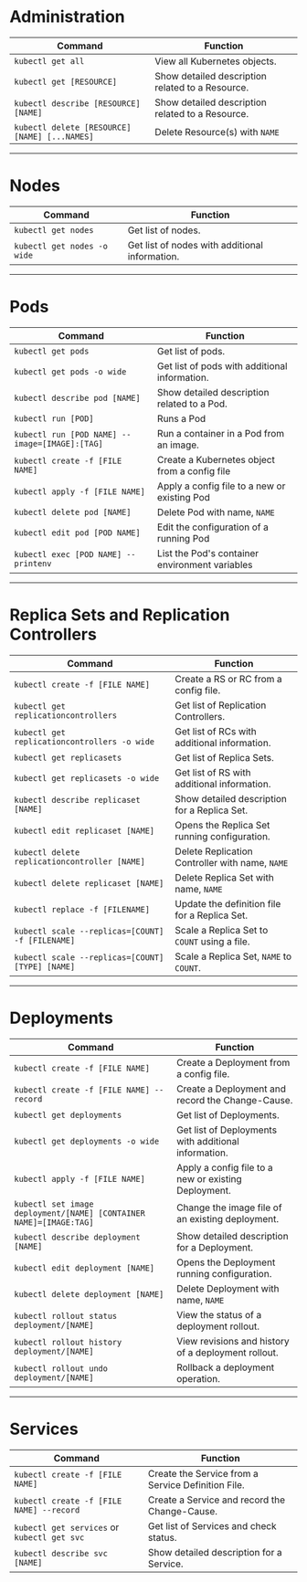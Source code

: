 # Administration

| Command                                       | Function                                         |
| --------------------------------------------- | ------------------------------------------------ |
| `kubectl get all`                             | View all Kubernetes objects.                     |
| `kubectl get [RESOURCE]`                      | Show detailed description related to a Resource. |
| `kubectl describe [RESOURCE] [NAME]`          | Show detailed description related to a Resource. |
| `kubectl delete [RESOURCE] [NAME] [...NAMES]` | Delete Resource(s) with `NAME`                   |

---

# Nodes

| Command                     | Function                                       |
| --------------------------- | ---------------------------------------------- |
| `kubectl get nodes`         | Get list of nodes.                             |
| `kubectl get nodes -o wide` | Get list of nodes with additional information. |

---

# Pods

| Command                                        | Function                                       |
| ---------------------------------------------- | ---------------------------------------------- |
| `kubectl get pods`                             | Get list of pods.                              |
| `kubectl get pods -o wide`                     | Get list of pods with additional information.  |
| `kubectl describe pod [NAME]`                  | Show detailed description related to a Pod.    |
| `kubectl run [POD]`                            | Runs a Pod                                     |
| `kubectl run [POD NAME] --image=[IMAGE]:[TAG]` | Run a container in a Pod from an image.        |
| `kubectl create -f [FILE NAME]`                | Create a Kubernetes object from a config file  |
| `kubectl apply -f [FILE NAME]`                 | Apply a config file to a new or existing Pod   |
| `kubectl delete pod [NAME]`                    | Delete Pod with name, `NAME`                   |
| `kubectl edit pod [POD NAME]`                  | Edit the configuration of a running Pod        |
| `kubectl exec [POD NAME] -- printenv`          | List the Pod's container environment variables |

---

# Replica Sets and Replication Controllers

| Command                                          | Function                                        |
| ------------------------------------------------ | ----------------------------------------------- |
| `kubectl create -f [FILE NAME]`                  | Create a RS or RC from a config file.           |
| `kubectl get replicationcontrollers`             | Get list of Replication Controllers.            |
| `kubectl get replicationcontrollers -o wide`     | Get list of RCs with additional information.    |
| `kubectl get replicasets`                        | Get list of Replica Sets.                       |
| `kubectl get replicasets -o wide`                | Get list of RS with additional information.     |
| `kubectl describe replicaset [NAME]`             | Show detailed description for a Replica Set.    |
| `kubectl edit replicaset [NAME]`                 | Opens the Replica Set running configuration.    |
| `kubectl delete replicationcontroller [NAME]`    | Delete Replication Controller with name, `NAME` |
| `kubectl delete replicaset [NAME]`               | Delete Replica Set with name, `NAME`            |
| `kubectl replace -f [FILENAME]`                  | Update the definition file for a Replica Set.   |
| `kubectl scale --replicas=[COUNT] -f [FILENAME]` | Scale a Replica Set to `COUNT` using a file.    |
| `kubectl scale --replicas=[COUNT] [TYPE] [NAME]` | Scale a Replica Set, `NAME` to `COUNT`.         |

---

# Deployments

<!--prettier-ignore-->
| Command                                     | Function                                             |
| ------------------------------------------- | ---------------------------------------------------- |
| `kubectl create -f [FILE NAME]`             | Create a Deployment from a config file.              |
| `kubectl create -f [FILE NAME] --record`    | Create a Deployment and record the Change-Cause.     |
| `kubectl get deployments`                   | Get list of Deployments.                             |
| `kubectl get deployments -o wide`           | Get list of Deployments with additional information. |
| `kubectl apply -f [FILE NAME]`              | Apply a config file to a new or existing Deployment. |
| `kubectl set image deployment/[NAME] [CONTAINER NAME]=[IMAGE:TAG]` | Change the image file of an existing deployment. |
| `kubectl describe deployment [NAME]`        | Show detailed description for a Deployment.          |
| `kubectl edit deployment [NAME]`            | Opens the Deployment running configuration.          |
| `kubectl delete deployment [NAME]`          | Delete Deployment with name, `NAME`                  |
| `kubectl rollout status deployment/[NAME]`  | View the status of a deployment rollout.             |
| `kubectl rollout history deployment/[NAME]` | View revisions and history of a deployment rollout.  |
| `kubectl rollout undo deployment/[NAME]`    | Rollback a deployment operation.                     |

---

# Services

| Command                                     | Function                                           |
| ------------------------------------------- | -------------------------------------------------- |
| `kubectl create -f [FILE NAME]`             | Create the Service from a Service Definition File. |
| `kubectl create -f [FILE NAME] --record`    | Create a Service and record the Change-Cause.      |
| `kubectl get services` or `kubectl get svc` | Get list of Services and check status.             |
| `kubectl describe svc [NAME]`               | Show detailed description for a Service.           |
